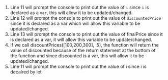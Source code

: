 1. Line 11 will prompt the console to print out the value of ```i``` since ```i``` is declared as a ```var```, this will allow it to be updated/changed.
2. Line 12 will prompt the console to print out the value of ```discountedPrice``` since it is declared as a var which will allow this variable to be updated/changed.
3. Line 13 will prompt the console to print out the value of finalPrice since it is declared as a var, it will allow this variable to be update/changed.
4. If we call discountPrices([100,200,300], .5), the function will return the value of discounted because of the return statement at the bottom of the function and since discounted is a var, this will allow it to be updated/changed.
5. Line 11 will prompt the console to print out the value of i since i is decalred by let
